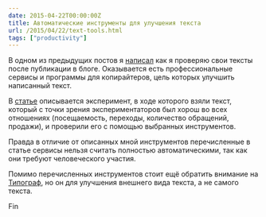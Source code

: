```yaml
---
date: 2015-04-22T00:00:00Z
title: Автоматические инструменты для улучшения текста
url: /2015/04/22/text-tools.html
tags: ["productivity"]
---
```


В одном из предыдущих постов я [написал](/2015/03/06/spellcheck.html)
как я проверяю свои тексты после публикации в блоге. Оказывается
есть профессиональные сервисы и программы для копирайтеров,
цель которых улучшить написанный текст.

В [статье](http://siliconrus.com/2015/04/content-services/)
описывается эксперимент, в ходе которого взяли текст,
который с точки зрения экспериментаторов был хорош во всех отношениях
(посещаемость, переходы, количество обращений, продажи),
и проверили его с помощью выбранных инструментов.

Правда в отличие от описанных мной инструментов перечисленные
в статье сервисы нельзя считать полностью автоматическими,
так как они требуют человеческого участия.

Помимо перечисленных инструментов стоит ещё обратить внимание на
[Типограф](http://www.artlebedev.ru/tools/typograf/), но он
для улучшения внешнего вида текста, а не самого текста.

Fin

